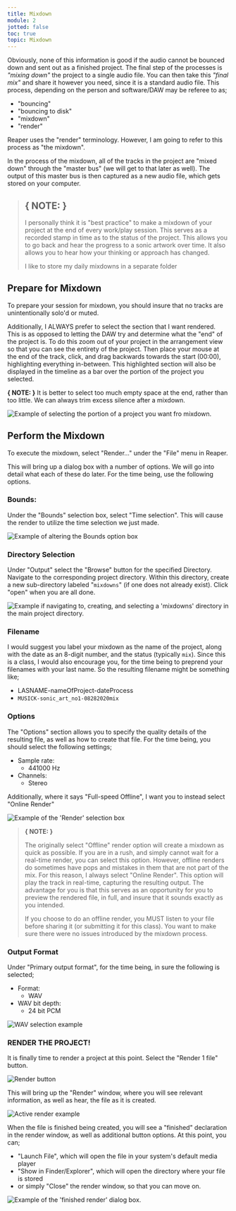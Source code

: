 ```yaml
---
title: Mixdown
module: 2
jotted: false
toc: true
topic: Mixdown
---
```


Obviously, none of this information is good if the audio cannot be bounced down and sent out as a finished project. The final step of the processes is _"mixing down"_ the project to a single audio file. You can then take this _"final mix"_ and share it however you need, since it is a standard audio file. This process, depending on the person and software/DAW may be referee to as;

- "bouncing"
- "bouncing to disk"
- "mixdown"
- "render"

Reaper uses the "render" terminology. However, I am going to refer to this process as "the mixdown".

In the process of the mixdown, all of the tracks in the project are "mixed down" through the "master bus" (we will get to that later as well). The output of this master bus is then captured as a new audio file, which gets stored on your computer.

> ## **{ NOTE: }**
>
> I personally think it is "best practice" to make a mixdown of your project at the end of every work/play session. This serves as a recorded stamp in time as to the status of the project. This allows you to go back and hear the progress to a sonic artwork over time. It also allows you to hear how your thinking or approach has changed.
>
> I like to store my daily mixdowns in a separate folder

## Prepare for Mixdown

To prepare your session for mixdown, you should insure that no tracks are unintentionally solo'd or muted.

Additionally, I ALWAYS prefer to select the section that I want rendered. This is as opposed to letting the DAW try and determine what the "end" of the project is. To do this zoom out of your project in the arrangement view so that you can see the entirety of the project. Then place your mouse at the end of the track, click, and drag backwards towards the start (00:00), highlighting everything in-between. This highlighted section will also be displayed in the timeline as a bar over the portion of the project you selected.

**{ NOTE: }** It is better to select too much empty space at the end, rather than too little. We can always trim excess silence after a mixdown.

![Example of selecting the portion of a project you want fro mixdown.](../imgs/selecting.png "Example of selecting the portion of a project you want fro mixdown.")

## Perform the Mixdown

To execute the mixdown, select "Render..." under the "File" menu in Reaper.

This will bring up a dialog box with a number of options. We will go into detail what each of these do later. For the time being, use the following options.

### Bounds:

Under the "Bounds" selection box, select "Time selection". This will cause the render to utilize the time selection we just made.

![Example of altering the Bounds option box](../imgs/bounds.png "Example of altering the Bounds option box")

### Directory Selection

Under "Output" select the "Browse" button for the specified Directory. Navigate to the corresponding project directory. Within this directory, create a new sub-directory labeled "`mixdowns`" (if one does not already exist). Click "open" when you are all done.

![Example if navigating to, creating, and selecting a 'mixdowns' directory in the main project directory.](../imgs/mixdowns.png "Example if navigating to, creating, and selecting a 'mixdowns' directory in the main project directory.")

### Filename

I would suggest you label your mixdown as the name of the project, along with the date as an 8-digit number, and the status (typically `mix`). Since this is a class, I would also encourage you, for the time being to preprend your filenames with your last name. So the resulting filename might be something like;

- LASNAME-nameOfProject-dateProcess
- `MUSICK-sonic_art_no1-08282020mix`

### Options

The "Options" section allows you to specify the quality details of the resulting file, as well as how to create that file. For the time being, you should select the following settings;

- Sample rate:
  - 441000 Hz
- Channels:
  - Stereo

Additionally, where it says "Full-speed Offline", I want you to instead select "Online Render"

![Example of the 'Render' selection box](../imgs/render.png "Example of the 'Render' selection box")

> **{ NOTE: }**
>
> The originally select "Offline" render option will create a mixdown as quick as possible. If you are in a rush, and simply cannot wait for a real-time render, you can select this option. However, offline renders do sometimes have pops and mistakes in them that are not part of the mix. For this reason, I always select "Online Render". This option will play the track in real-time, capturing the resulting output. The advantage for you is that this serves as an opportunity for you to preview the rendered file, in full, and insure that it sounds exactly as you intended.
>
> If you choose to do an offline render, you MUST listen to your file before sharing it (or submitting it for this class). You want to make sure there were no issues introduced by the mixdown process.

### Output Format

Under "Primary output format", for the time being, in sure the following is selected;

- Format:
  - WAV
- WAV bit depth:
  - 24 bit PCM

![WAV selection example](../imgs/filetype.png "WAV selection example")

### RENDER THE PROJECT!

It is finally time to render a project at this point. Select the "Render 1 file" button.

![Render button](../imgs/render-button.png "Render button")

This will bring up the "Render" window, where you will see relevant information, as well as hear, the file as it is created.

![Active render example](../imgs/active-render.png "Active render example")

When the file is finished being created, you will see a "finished" declaration in the render window, as well as additional button options. At this point, you can;

- "Launch File", which will open the file in your system's default media player
- "Show in Finder/Explorer", which will open the directory where your file is stored
- or simply "Close" the render window, so that you can move on.

![Example of the 'finished render' dialog box.](../imgs/finished-render.png "Example of the 'finished render' dialog box.")
